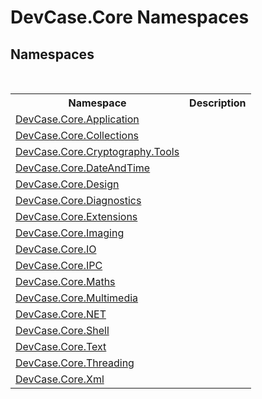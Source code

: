 # DevCase.Core Namespaces
 




## Namespaces
&nbsp;<table><tr><th>Namespace</th><th>Description</th></tr><tr><td><a href="G_DevCase_Core_Application">DevCase.Core.Application</a></td><td></td></tr><tr><td><a href="G_DevCase_Core_Collections">DevCase.Core.Collections</a></td><td></td></tr><tr><td><a href="N_DevCase_Core_Cryptography_Tools">DevCase.Core.Cryptography.Tools</a></td><td></td></tr><tr><td><a href="G_DevCase_Core_DateAndTime">DevCase.Core.DateAndTime</a></td><td></td></tr><tr><td><a href="N_DevCase_Core_Design">DevCase.Core.Design</a></td><td></td></tr><tr><td><a href="G_DevCase_Core_Diagnostics">DevCase.Core.Diagnostics</a></td><td></td></tr><tr><td><a href="G_DevCase_Core_Extensions">DevCase.Core.Extensions</a></td><td></td></tr><tr><td><a href="G_DevCase_Core_Imaging">DevCase.Core.Imaging</a></td><td></td></tr><tr><td><a href="G_DevCase_Core_IO">DevCase.Core.IO</a></td><td></td></tr><tr><td><a href="G_DevCase_Core_IPC">DevCase.Core.IPC</a></td><td></td></tr><tr><td><a href="G_DevCase_Core_Maths">DevCase.Core.Maths</a></td><td></td></tr><tr><td><a href="G_DevCase_Core_Multimedia">DevCase.Core.Multimedia</a></td><td></td></tr><tr><td><a href="G_DevCase_Core_NET">DevCase.Core.NET</a></td><td></td></tr><tr><td><a href="G_DevCase_Core_Shell">DevCase.Core.Shell</a></td><td></td></tr><tr><td><a href="G_DevCase_Core_Text">DevCase.Core.Text</a></td><td></td></tr><tr><td><a href="N_DevCase_Core_Threading">DevCase.Core.Threading</a></td><td></td></tr><tr><td><a href="G_DevCase_Core_Xml">DevCase.Core.Xml</a></td><td></td></tr></table>&nbsp;
